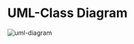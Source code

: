 # UML-Class Diagram
![uml-diagram](https://github.com/YazanGhunaim/quizzes-manager/assets/87646431/539d0636-d960-4708-8a52-494d3213a25f)
